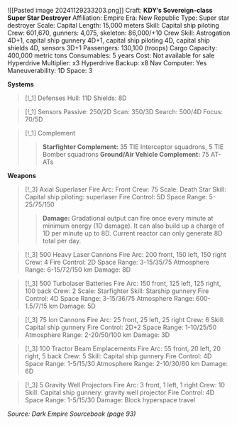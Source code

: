 ![[Pasted image 20241129233203.png]]
Craft: **KDY’s Sovereign-class Super Star Destroyer**
Affiliation: Empire
Era: New Republic
Type: Super star destroyer
Scale: Capital
Length: 15,000 meters
Skill: Capital ship piloting
Crew: 601,670, gunners: 4,075, skeleton: 86,000/+10
Crew Skill: Astrogation 4D+1, capital ship gunnery 4D+1, capital ship piloting 4D, capital ship shields 4D, sensors 3D+1
Passengers: 130,100 (troops)
Cargo Capacity: 400,000 metric tons
Consumables: 5 years
Cost: Not available for sale
Hyperdrive Multiplier: x3
Hyperdrive Backup: x8
Nav Computer: Yes
Maneuverability: 1D
Space: 3

**Systems**
> [!_1] Defenses
> Hull: 11D
> Shields: 8D

> [!_1] Sensors
> Passive: 250/2D
> Scan: 350/3D
> Search: 500/4D
> Focus: 70/5D

> [!_1] Complement
> > **Starfighter Complement:** 35 TIE Interceptor squadrons, 5 TIE Bomber squadrons
> > **Ground/Air Vehicle Complement:** 75 AT-ATs

**Weapons**
> [!_3] Axial Superlaser
> Fire Arc: Front
> Crew: 75
> Scale: Death Star
> Skill: Capital ship piloting: superlaser
> Fire Control: 5D
> Space Range: 5-25/75/150
> > **Damage:** Gradational output can fire once every minute at minimum energy (1D damage). It can also build up a charge of 1D per minute up to 8D. Current reactor can only generate 8D total per day.

> [!_3] 500 Heavy Laser Cannons
> Fire Arc: 200 front, 150 left, 150 right
> Crew: 4
> Fire Control: 2D
> Space Range: 3-15/35/75
> Atmosphere Range: 6-15/72/150 km
> Damage: 8D

> [!_3] 500 Turbolaser Batteries
> Fire Arc: 150 front, 125 left, 125 right, 100 back
> Crew: 2
> Scale: Starfighter
> Skill: Starship gunnery
> Fire Control: 4D
> Space Range: 3-15/36/75
> Atmosphere Range: 600-1.5/7/15 km
> Damage: 5D

> [!_3] 75 Ion Cannons
> Fire Arc: 25 front, 25 left, 25 right
> Crew: 6
> Skill: Capital ship gunnery
> Fire Control: 2D+2
> Space Range: 1-10/25/50
> Atmosphere Range: 2-20/50/100 km
> Damage: 3D

> [!_3] 100 Tractor Beam Emplacements
> Fire Arc: 55 front, 20 left, 20 right, 5 back
> Crew: 5
> Skill: Capital ship gunnery
> Fire Control: 4D
> Space Range: 1-5/15/30
> Atmosphere Range: 2-10/30/60 km
> Damage: 6D

> [!_3] 5 Gravity Well Projectors
> Fire Arc: 3 front, 1 left, 1 right
> Crew: 10
> Skill: Capital ship gunnery: gravity well projector
> Fire Control: 4D
> Space Range: 1-5/15/30
> Damage: Block hyperspace travel



*Source: Dark Empire Sourcebook (page 93)*